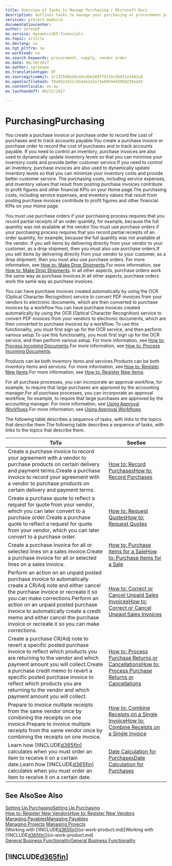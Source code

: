 ```yaml
---
title: Overview of Tasks to Manage Purchasing | Microsoft Docs
description: Outlines tasks to manage your purchasing or procurement processes, including how purchase invoices and purchase orders work.
services: project-madeira
documentationcenter: 
author: SorenGP
ms.service: dynamics365-financials
ms.topic: article
ms.devlang: na
ms.tgt_pltfrm: na
ms.workload: na
ms.search.keywords: procurement, supply, vendor order
ms.date: 08/10/2017
ms.author: sgroespe
ms.translationtype: HT
ms.sourcegitcommit: 2c13559bb3dc44cdb61697f5135c5b931e34d2a8
ms.openlocfilehash: f9a932a521cd14e52e2a73e69544d2950235ea35
ms.contentlocale: en-au
ms.lasthandoff: 09/22/2017

---
```

# <a name="purchasing"></a><span data-ttu-id="3a9ee-103">Purchasing</span><span class="sxs-lookup"><span data-stu-id="3a9ee-103">Purchasing</span></span>
<span data-ttu-id="3a9ee-104">You create a purchase invoice or purchase order to record the cost of purchases and to track accounts payable.</span><span class="sxs-lookup"><span data-stu-id="3a9ee-104">You create a purchase invoice or purchase order to record the cost of purchases and to track accounts payable.</span></span> <span data-ttu-id="3a9ee-105">If you need to control an inventory, purchase invoices are also used to dynamically update inventory levels so that you can minimise your inventory costs and provide better customer service.</span><span class="sxs-lookup"><span data-stu-id="3a9ee-105">If you need to control an inventory, purchase invoices are also used to dynamically update inventory levels so that you can minimize your inventory costs and provide better customer service.</span></span> <span data-ttu-id="3a9ee-106">The purchasing costs, including service expenses, and inventory values that result from posting purchase invoices contribute to profit figures and other financial KPIs on your Home page.</span><span class="sxs-lookup"><span data-stu-id="3a9ee-106">The purchasing costs, including service expenses, and inventory values that result from posting purchase invoices contribute to profit figures and other financial KPIs on your Home page.</span></span>

<span data-ttu-id="3a9ee-107">You must use purchase orders if your purchasing process requires that you record partial receipts of an order quantity, for example, because the full quantity was not available at the vendor.</span><span class="sxs-lookup"><span data-stu-id="3a9ee-107">You must use purchase orders if your purchasing process requires that you record partial receipts of an order quantity, for example, because the full quantity was not available at the vendor.</span></span> <span data-ttu-id="3a9ee-108">If you sell items by delivering directly from your vendor to your customer, as a drop shipment, then you must also use purchase orders.</span><span class="sxs-lookup"><span data-stu-id="3a9ee-108">If you sell items by delivering directly from your vendor to your customer, as a drop shipment, then you must also use purchase orders.</span></span> <span data-ttu-id="3a9ee-109">For more information, see [How to: Make Drop Shipments](sales-how-drop-shipment.md).</span><span class="sxs-lookup"><span data-stu-id="3a9ee-109">For more information, see [How to: Make Drop Shipments](sales-how-drop-shipment.md).</span></span> <span data-ttu-id="3a9ee-110">In all other aspects, purchase orders work the same way as purchase invoices.</span><span class="sxs-lookup"><span data-stu-id="3a9ee-110">In all other aspects, purchase orders work the same way as purchase invoices.</span></span>

<span data-ttu-id="3a9ee-111">You can have purchase invoices created automatically by using the OCR (Optical Character Recognition) service to convert PDF invoices from your vendors to electronic documents, which are then converted to purchase invoices by a workflow.</span><span class="sxs-lookup"><span data-stu-id="3a9ee-111">You can have purchase invoices created automatically by using the OCR (Optical Character Recognition) service to convert PDF invoices from your vendors to electronic documents, which are then converted to purchase invoices by a workflow.</span></span> <span data-ttu-id="3a9ee-112">To use this functionality, you must first sign up for the OCR service, and then perform various setup.</span><span class="sxs-lookup"><span data-stu-id="3a9ee-112">To use this functionality, you must first sign up for the OCR service, and then perform various setup.</span></span> <span data-ttu-id="3a9ee-113">For more information, see [How to: Process Incoming Documents](across-process-income-documents.md).</span><span class="sxs-lookup"><span data-stu-id="3a9ee-113">For more information, see [How to: Process Incoming Documents](across-process-income-documents.md).</span></span>      

<span data-ttu-id="3a9ee-114">Products can be both inventory items and services.</span><span class="sxs-lookup"><span data-stu-id="3a9ee-114">Products can be both inventory items and services.</span></span> <span data-ttu-id="3a9ee-115">For more information, see [How to: Register New Items](inventory-how-register-new-items.md).</span><span class="sxs-lookup"><span data-stu-id="3a9ee-115">For more information, see [How to: Register New Items](inventory-how-register-new-items.md).</span></span>

<span data-ttu-id="3a9ee-116">For all purchase processes, you can incorporate an approval workflow, for example, to require that large purchases are approved by the accounting manager.</span><span class="sxs-lookup"><span data-stu-id="3a9ee-116">For all purchase processes, you can incorporate an approval workflow, for example, to require that large purchases are approved by the accounting manager.</span></span> <span data-ttu-id="3a9ee-117">For more information, see [Using Approval Workflows](across-how-use-approval-workflows.md).</span><span class="sxs-lookup"><span data-stu-id="3a9ee-117">For more information, see [Using Approval Workflows](across-how-use-approval-workflows.md).</span></span>

<span data-ttu-id="3a9ee-118">The following table describes a sequence of tasks, with links to the topics that describe them.</span><span class="sxs-lookup"><span data-stu-id="3a9ee-118">The following table describes a sequence of tasks, with links to the topics that describe them.</span></span>

| <span data-ttu-id="3a9ee-119">To</span><span class="sxs-lookup"><span data-stu-id="3a9ee-119">To</span></span> | <span data-ttu-id="3a9ee-120">See</span><span class="sxs-lookup"><span data-stu-id="3a9ee-120">See</span></span> |
| --- | --- |
| <span data-ttu-id="3a9ee-121">Create a purchase invoice to record your agreement with a vendor to purchase products on certain delivery and payment terms.</span><span class="sxs-lookup"><span data-stu-id="3a9ee-121">Create a purchase invoice to record your agreement with a vendor to purchase products on certain delivery and payment terms.</span></span> |[<span data-ttu-id="3a9ee-122">How to: Record Purchases</span><span class="sxs-lookup"><span data-stu-id="3a9ee-122">How to: Record Purchases</span></span>](purchasing-how-record-purchases.md) |
|<span data-ttu-id="3a9ee-123">Create a purchase quote to reflect a request for quote from your vendor, which you can later convert to a purchase order.</span><span class="sxs-lookup"><span data-stu-id="3a9ee-123">Create a purchase quote to reflect a request for quote from your vendor, which you can later convert to a purchase order.</span></span>|[<span data-ttu-id="3a9ee-124">How to: Request Quotes</span><span class="sxs-lookup"><span data-stu-id="3a9ee-124">How to: Request Quotes</span></span>](purchasing-how-request-quotes.md)|
| <span data-ttu-id="3a9ee-125">Create a purchase invoice for all or selected lines on a sales invoice.</span><span class="sxs-lookup"><span data-stu-id="3a9ee-125">Create a purchase invoice for all or selected lines on a sales invoice.</span></span> |[<span data-ttu-id="3a9ee-126">How to: Purchase Items for a Sale</span><span class="sxs-lookup"><span data-stu-id="3a9ee-126">How to: Purchase Items for a Sale</span></span>](purchasing-how-purchase-products-sale.md) |
| <span data-ttu-id="3a9ee-127">Perform an action on an unpaid posted purchase invoice to automatically create a CR/Adj note and either cancel the purchase invoice or recreate it so you can make corrections.</span><span class="sxs-lookup"><span data-stu-id="3a9ee-127">Perform an action on an unpaid posted purchase invoice to automatically create a credit memo and either cancel the purchase invoice or recreate it so you can make corrections.</span></span> |[<span data-ttu-id="3a9ee-128">How to: Correct or Cancel Unpaid Sales Invoices</span><span class="sxs-lookup"><span data-stu-id="3a9ee-128">How to: Correct or Cancel Unpaid Sales Invoices</span></span>](purchasing-how-correct-cancel-unpaid-purchase-invoices.md) |
| <span data-ttu-id="3a9ee-129">Create a purchase CR/Adj note to revert a specific posted purchase invoice to reflect which products you are returning to the vendor and which payment amount you will collect.</span><span class="sxs-lookup"><span data-stu-id="3a9ee-129">Create a purchase credit memo to revert a specific posted purchase invoice to reflect which products you are returning to the vendor and which payment amount you will collect.</span></span> |[<span data-ttu-id="3a9ee-130">How to: Process Purchase Returns or Cancellations</span><span class="sxs-lookup"><span data-stu-id="3a9ee-130">How to: Process Purchase Returns or Cancellations</span></span>](purchasing-how-register-new-vendors.md) |
|<span data-ttu-id="3a9ee-131">Prepare to invoice multiple receipts from the same vendor once by combining the receipts on one invoice.</span><span class="sxs-lookup"><span data-stu-id="3a9ee-131">Prepare to invoice multiple receipts from the same vendor once by combining the receipts on one invoice.</span></span>|[<span data-ttu-id="3a9ee-132">How to: Combine Receipts on a Single Invoice</span><span class="sxs-lookup"><span data-stu-id="3a9ee-132">How to: Combine Receipts on a Single Invoice</span></span>](purchasing-how-to-combine-receipts.md)|
| <span data-ttu-id="3a9ee-133">Learn how [!INCLUDE[d365fin](includes/d365fin_md.md)] calculates when you must order an item to receive it on a certain date.</span><span class="sxs-lookup"><span data-stu-id="3a9ee-133">Learn how [!INCLUDE[d365fin](includes/d365fin_md.md)] calculates when you must order an item to receive it on a certain date.</span></span>|[<span data-ttu-id="3a9ee-134">Date Calculation for Purchases</span><span class="sxs-lookup"><span data-stu-id="3a9ee-134">Date Calculation for Purchases</span></span>](purchasing-date-calculation-for-purchases.md)|

## <a name="see-also"></a><span data-ttu-id="3a9ee-135">See Also</span><span class="sxs-lookup"><span data-stu-id="3a9ee-135">See Also</span></span>
[<span data-ttu-id="3a9ee-136">Setting Up Purchasing</span><span class="sxs-lookup"><span data-stu-id="3a9ee-136">Setting Up Purchasing</span></span>](purchasing-setup-purchasing.md)  
[<span data-ttu-id="3a9ee-137">How to: Register New Vendors</span><span class="sxs-lookup"><span data-stu-id="3a9ee-137">How to: Register New Vendors</span></span>](purchasing-how-register-new-vendors.md)  
[<span data-ttu-id="3a9ee-138">Managing Payables</span><span class="sxs-lookup"><span data-stu-id="3a9ee-138">Managing Payables</span></span>](payables-manage-payables.md)  
<span data-ttu-id="3a9ee-139">[Managing Projects](projects-manage-projects.md)  </span><span class="sxs-lookup"><span data-stu-id="3a9ee-139">[Managing Projects](projects-manage-projects.md)  </span></span>  
<span data-ttu-id="3a9ee-140">[Working with [!INCLUDE[d365fin](includes/d365fin_md.md)]](ui-work-product.md)</span><span class="sxs-lookup"><span data-stu-id="3a9ee-140">[Working with [!INCLUDE[d365fin](includes/d365fin_md.md)]](ui-work-product.md)</span></span>  
[<span data-ttu-id="3a9ee-141">General Business Functionality</span><span class="sxs-lookup"><span data-stu-id="3a9ee-141">General Business Functionality</span></span>](ui-across-business-areas.md)

## [!INCLUDE[d365fin](includes/free_trial_md.md)]

